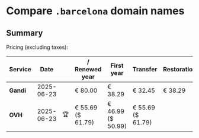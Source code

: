 # Compare `.barcelona` domain names

## Summary

Pricing (excluding taxes):

| Service | Date |  | / Renewed year | First year | Transfer | Restoration |
|--|--|--|--|--|--|--|
| **Gandi** | 2025-06-23 |  | € 80.00 | € 38.29 | € 32.45 | € 38.29 |
| **OVH** | 2025-06-23 | 🏆 | € 55.69<br>($ 61.79) | € 46.99<br>($ 50.99) | € 55.69<br>($ 61.79) |  |
